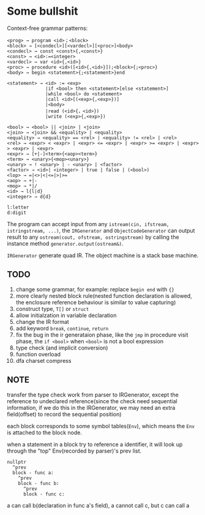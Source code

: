# Some bullshit

Context-free grammar patterns:
```
<prog> → program <id>；<block>
<block> → [<condecl>][<vardecl>][<proc>]<body>
<condecl> → const <const>{,<const>}
<const> → <id>:=<integer>
<vardecl> → var <id>{,<id>}
<proc> → procedure <id>([<id>{,<id>}]);<block>{;<proc>}
<body> → begin <statement>{;<statement>}end

<statement> → <id> := <exp>               
              |if <bool> then <statement>[else <statement>]
              |while <bool> do <statement>
              |call <id>[(<exp>{,<exp>})]
              |<body>
              |read (<id>{，<id>})
              |write (<exp>{,<exp>})

<bool> → <bool> || <join> | <join>
<join> → <join> && <equality> | <equality>
<equality> → <equality> == <rel> | <equality> != <rel> | <rel>
<rel> → <expr> < <expr> | <expr> <= <expr> | <expr> >= <expr> | <expr> > <expr> | <expr>
<expr> → [+|-]<term>{<aop><term>}
<term> → <unary>{<mop><unary>}
<unary> → ! <unary> | - <unary> | <factor>
<factor> → <id>| <integer> | true | false | (<bool>)
<lop> → =|<>|<|<=|>|>=
<aop> → +|-
<mop> → *|/
<id> → l{l|d}   
<integer> → d{d} 

l:letter
d:digit
```

The program can accept input from any ```istream(cin, ifstream, istringstream, ...)```, the ```IRGenerator``` and ```ObjectCodeGenerator``` can output result to any ```ostream(cout, ofstream, ostringstream)``` by calling the instance method ```generator.output(ostream&)```.

```IRGenerator``` generate quad IR. The object machine is a stack base machine.

## TODO
1. change some grammar, for example: replace ```begin end``` with ```{}```
2. more clearly nested block rule(nested function declaration is allowed, the enclosure reference behaviour is similar to value capturing)
3. construct type, ```T[]``` or ```struct```
4. allow initialzation in variable declaration
5. change the IR format
6. add keyword ```break```, ```continue```, ```return```
7. fix the bug in the ir generataion phase, like the ```jmp``` in procedure visit phase, the ```if <bool>``` when ```<bool>``` is not a bool expression
8. type check (and implicit conversion)
9. function overload
10. dfa charset compress

## NOTE

transfer the type check work from parser to IRGenerator, except the reference to undeclared reference(since the check need sequential information, if we do this in the IRGenerator, we may need an extra field(offset) to record the sequential position)

each block corresponds to some symbol tables(```Env```), which means the ```Env``` is attached to the block node.

when a statement in a block try to reference a identifier, it will look up through the "top" Env(recorded by parser)'s prev list.

```
nullptr
  ^prev
  block - func a:
    ^prev
    block - func b:
      ^prev
      block - func c:
```

a can call b(declaration in func a's field), a cannot call c, but c can call a